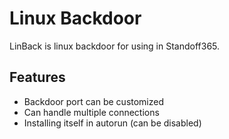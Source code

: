 # Linux Backdoor

LinBack is linux backdoor for using in Standoff365.

## Features
- Backdoor port can be customized
- Can handle multiple connections
- Installing itself in autorun (can be disabled)
